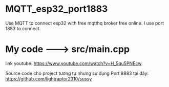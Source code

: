 # MQTT_esp32_port1883
Use MQTT to connect esp32 with free mqtthq broker free online. I use port 1883 to connect.
# My code ---> src/main.cpp
link youtube:
https://www.youtube.com/watch?v=H_5qu5PNEcw


Source code cho project tương tự nhưng sử dụng Port 8883 tại đây: 
https://github.com/lightraptor2310/sussy
